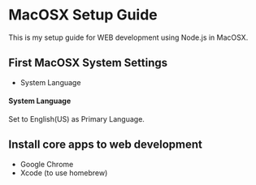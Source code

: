 # MacOSX Setup Guide
This is my setup guide for WEB development using Node.js in MacOSX.

## First MacOSX System Settings
- System Language

#### System Language
Set to English(US) as Primary Language.


## Install core apps to web development
- Google Chrome
- Xcode (to use homebrew)

